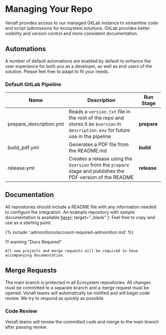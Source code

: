 # Managing Your Repo

Venafi provides access to our managed GitLab instance to streamline code and script submissions for ecosystem solutions. GitLab provides better visibility and version control and more consistent documentation.

## Automations

A number of default automations are enabled by default to enhance the user experience for both you as a developer, as well as end users of the solution.
Please feel free to adapt to fit your needs.

### Default GitLab Pipeline

| Name | Description | Run Stage |
| --- | --- | --- |
| prepare_description.yml | Reads a `version.txt` file in the root of the repo and stores it as `$version` in `description.env` for future use in the pipeline | **prepare** |
| build_pdf.yml | Generates a PDF file from the README.md | **build** |
| release.yml | Creates a release using the `$version` from the `prepare` stage and publishes the PDF version of the README | **release** |

## Documentation

All repositories should include a README file with any information needed to configure the integration.
An example repository with sample documentation is available [here](https://coolsolutions.venafi.com/ecosystem/ecosystem-internal/example-integration-repo){: target="_blank" }.
Feel free to copy and use as a starting point.

{% include '.admonitions/account-required-admonition.md' %}

!!! warning "Docs Required"

    All new projects and merge requests will be required to have accompanying documentation.

## Merge Requests

The main branch is protected in all Ecosystem repositories.
All changes must be committed to a separate branch and a merge request must be opened.
Venafi teams will automatically be notified and will begin code review.
We try to respond as quickly as possible.

### Code Review

Venafi teams will review the committed code and merge to the main branch after passing review.

